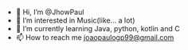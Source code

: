 - 👋 Hi, I’m @JhowPaul
- 👀 I’m interested in Music(like... a lot)
- 🌱 I’m currently learning Java, python, kotlin and C
- 📫 How to reach me joaopaulogp99@gmail.com

